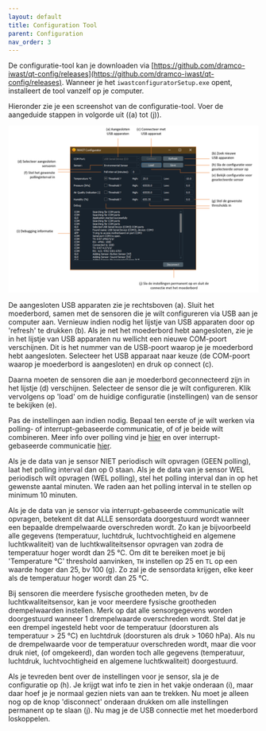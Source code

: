 ```yaml
---
layout: default
title: Configuration Tool
parent: Configuration
nav_order: 3
---
```


De configuratie-tool kan je downloaden via [https://github.com/dramco-iwast/qt-config/releases](https://github.com/dramco-iwast/qt-config/releases). Wanneer je het `iwastconfiguratorSetup.exe` opent, installeert de tool vanzelf op je computer.

Hieronder zie je een screenshot van de configuratie-tool. Voer de aangeduide stappen in volgorde uit ((a) tot (j)).

![](../assets/images/config-tool-fig.png)

De aangesloten USB apparaten zie je rechtsboven (a).
Sluit het moederbord, samen met de sensoren die je wilt configureren via USB aan je computer aan. 
Vernieuw indien nodig het lijstje van USB apparaten door op 'refresh' te drukken (b).
Als je net het moederbord hebt aangesloten, zie je in het lijstje van USB apparaten nu wellicht een nieuwe COM-poort verschijnen. 
Dit is het nummer van de USB-poort waarop je je moederbord hebt aangesloten.
Selecteer het USB apparaat naar keuze (de COM-poort waarop je moederbord is aangesloten) en druk op connect (c).

Daarna moeten de sensoren die aan je moederbord geconnecteerd zijn in het lijstje (d) verschijnen. 
Selecteer de sensor die je wilt configureren. 
Klik vervolgens op 'load' om de huidige configuratie (instellingen) van de sensor te bekijken (e).

Pas de instellingen aan indien nodig. 
Bepaal ten eerste of je wilt werken via polling- of interrupt-gebaseerde communicatie, of of  je beide wilt combineren.
Meer info over polling vind je [hier](what-is-polling.html) en over interrupt-gebaseerde communicatie [hier](what-are-thresholds).

Als je de data van je sensor NIET periodisch wilt opvragen (GEEN polling), laat het polling interval dan op 0 staan.
Als je de data van je sensor WEL periodisch wilt opvragen (WEL polling), stel het polling interval dan in op het gewenste aantal minuten.
We raden aan het polling interval in te stellen op minimum 10 minuten.

Als je de data van je sensor via interrupt-gebaseerde communicatie wilt opvragen, betekent dit dat ALLE sensordata doorgestuurd wordt wanneer een bepaalde drempelwaarde overschreden wordt.
Zo kan je bijvoorbeeld alle gegevens (temperatuur, luchtdruk, luchtvochtigheid en algemene luchtkwaliteit) van de luchtkwaliteitsensor opvragen van zodra de temperatuur hoger wordt dan 25 &deg;C.
Om dit te bereiken moet je bij 'Temperature &deg;C' threshold aanvinken, `TH` instellen op 25 en `TL` op een waarde hoger dan 25, bv 100 (g). 
Zo zal je de sensordata krijgen, elke keer als de temperatuur hoger wordt dan 25 &deg;C.

Bij sensoren die meerdere fysische grootheden meten, bv de luchtkwaliteitsensor, kan je voor meerdere fysische grootheden drempelwaarden instellen.
Merk op dat alle sensorgegevens worden doorgestuurd wanneer 1 drempelwaarde overschreden wordt. 
Stel dat je een drempel ingesteld hebt voor de temperatuur (doorsturen als temperatuur > 25 &deg;C) en luchtdruk (doorsturen als druk > 1060 hPa).
Als nu de drempelwaarde voor de temperatuur overschreden wordt, maar die voor druk niet, (of omgekeerd), dan worden toch alle gegevens (temperatuur, luchtdruk, luchtvochtigheid en algemene luchtkwaliteit) doorgestuurd.

Als je tevreden bent over de instellingen voor je sensor, sla je de configuratie op (h). 
Je krijgt wat info te zien in het vakje onderaan (i), maar daar hoef je je normaal gezien niets van aan te trekken.
Nu moet je alleen nog op de knop 'disconnect' onderaan drukken om alle instellingen permanent op te slaan (j).
Nu mag je de USB connectie met het moederbord loskoppelen.



